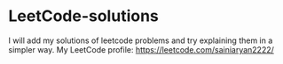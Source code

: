 # LeetCode-solutions
I will add my solutions of leetcode problems and try explaining them in a simpler way. 
My LeetCode profile: https://leetcode.com/sainiaryan2222/
